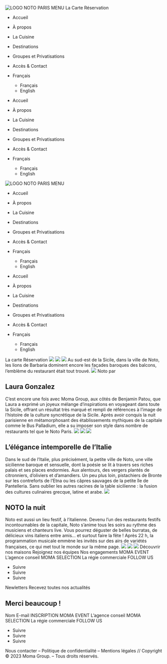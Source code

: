 ![LOGO NOTO PARIS MENU](https://noto-paris.com/wp-content/uploads/2022/04/LOGO-NOTO-PARIS-MENU.png)
La Carte
Réservation
  * Accueil
  * À propos
  * La Cuisine
  * Destinations
  * Groupes et Privatisations
  * Accès & Contact
  * Français
    * Français
    * English


  * Accueil
  * À propos
  * La Cuisine
  * Destinations
  * Groupes et Privatisations
  * Accès & Contact
  * Français
    * Français
    * English


![LOGO NOTO PARIS MENU](https://noto-paris.com/wp-content/uploads/2022/04/LOGO-NOTO-PARIS-MENU.png)
  * Accueil
  * À propos
  * La Cuisine
  * Destinations
  * Groupes et Privatisations
  * Accès & Contact
  * Français
    * Français
    * English


  * Accueil
  * À propos
  * La Cuisine
  * Destinations
  * Groupes et Privatisations
  * Accès & Contact
  * Français
    * Français
    * English


La carte
Réservation
![](https://noto-paris.com/wp-content/uploads/2022/04/A-propos-du-restaurant-Noto-Paris.png)
![](https://noto-paris.com/wp-content/uploads/2022/04/LOGO-NOTO.png)
![](https://noto-paris.com/wp-content/uploads/2022/04/LOGO-NOTO.png)
Au sud-est de la Sicile, dans la ville de Noto, les lions de Barbaria dominent encore les façades baroques des balcons, l’emblème du restaurant était tout trouvé.
![](https://noto-paris.com/wp-content/uploads/2022/04/Noto-Paris-Restaurant-A-propos-1.png)
Noto par
## Laura Gonzalez
C’est encore une fois avec Moma Group, aux côtés de Benjamin Patou, que Laura a exprimé un joyeux mélange d’inspirations en voyageant dans toute la Sicile, offrant un résultat très marqué et rempli de références à l’image de l’histoire de la culture syncrétique de la Sicile. Après avoir conquis la nuit parisienne en métamorphosant des établissements mythiques de la capitale comme le Bus Palladium, elle a su imposer son style dans nombre de restaurants tel que le Noto Paris.
![](https://noto-paris.com/wp-content/uploads/2022/04/Restaurant-Noto-Paris-A-propos-2.png)
![](https://noto-paris.com/wp-content/uploads/2022/04/Noto-Paris-Restaurant-A-propos-2.png)
![](https://noto-paris.com/wp-content/uploads/2022/04/Restaurant-Noto-Paris-A-propos-3.png)
## L’élégance intemporelle de l’Italie
Dans le sud de l’Italie, plus précisément, la petite ville de Noto, une ville sicilienne baroque et sensuelle, dont la poésie se lit à travers ses riches palais et ses places endormies. Aux alentours, des vergers plantés de citronniers, d’oliviers et d’amandiers. Un peu plus loin, pistachiers de Bronte sur les contreforts de l’Etna ou les câpres sauvages de la petite île de Pantelleria. Sans oublier les autres racines de la table sicilienne : la fusion des cultures culinaires grecque, latine et arabe.
![](https://noto-paris.com/wp-content/uploads/2022/04/Noto-Paris-Restaurant-A-propos-3.png)
## NOTO la nuit
Noto est aussi un lieu festif, à l’italienne. Devenu l’un des restaurants festifs incontournables de la capitale, Noto s’anime tous les soirs au rythme des musiciens et chanteurs live. Vous pourrez déguster de belles burratas, de délicieux vins italiens entre amis… et surtout faire la fête ! Après 22 h, la programmation musicale emmène les invités sur des airs de variétés françaises, ce qui met tout le monde sur la même page.
![](https://noto-paris.com/wp-content/uploads/2022/04/Noto-Paris-Restaurant.jpg)
![](https://noto-paris.com/wp-content/uploads/2022/04/Noto-Paris-Restaurant-A-propos-4.png)
![](https://noto-paris.com/wp-content/uploads/2023/03/Logo-Moma-Group-Blanc.png)
Découvrir nos maisons
Rejoignez nos équipes
Nos engagements
MOMA EVENT
L’agence conseil
MOMA SELECTION
La régie commerciale
FOLLOW US
  * Suivre
  * Suivre
  * Suivre


Newletters
Recevez toutes nos actualités
## Merci beaucoup !
Nom
E-mail
INSCRIPTION
MOMA EVENT
L’agence conseil
MOMA SELECTION
La régie commerciale
FOLLOW US
  * Suivre
  * Suivre
  * Suivre


Nous contacter – Politique de confidentialité – Mentions légales // Copyright © 2023 Moma Group. – Tous droits réservés.

